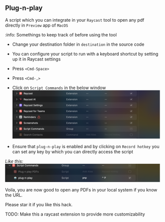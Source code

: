 ## Plug-n-play

A script which you can integrate in your `Raycast` tool to open any pdf directly in `Preview` app of `MacOS`


:info: Somethings to keep track of before using the tool

- Change your destination folder in `destination` in the source code

- You can configure your script to run with a keyboard shortcut by setting up it in Raycast settings
- Press `<Cmd-Space>` 
- Press `<Cmd-,>`
- Click on `Script Commands` in the below window
![Alt text](image.png)

- Ensure that `plug-n-play` is enabled and by clicking on `Record hotkey` you can set any key by which you can directly access the script


_Like this:_
![Alt text](image-1.png)


Voila, you are now good to open any PDFs in your local system if you know the URL.

Please star it if you like this hack. 

TODO: Make this a raycast extension to provide more customizability